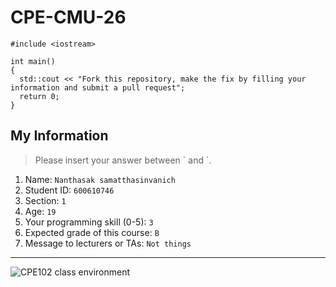# CPE-CMU-26
>
```
#include <iostream>

int main()
{
  std::cout << "Fork this repository, make the fix by filling your information and submit a pull request";
  return 0;
}
```

## My Information
> Please insert your answer between \` and \`.

1. Name: `Nanthasak samatthasinvanich`
2. Student ID: `600610746`
3. Section: `1`
4. Age: `19`
5. Your programming skill (0-5): `3`
6. Expected grade of this course: `B`
7. Message to lecturers or TAs: `Not things`

---
![CPE102 class environment](https://github.com/tmwatchanan/CPE-CMU-26/raw/master/cpe102_class_envi.jpg)
